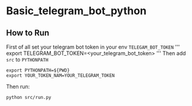 # Basic_telegram_bot_python

## How to Run
First of all set your telegram bot token in your env `TELEGAM_BOT_TOKEN`
'''
export TELEGRAM_BOT_TOKEN=<your_telegram_bot_token>
'''
Then add `src` to `PYTHONPATH`
```
export PYTHONPATH=${PWD}
export YOUR_TOKEN_NAM=YOUR_TELEGRAM_TOKEN
```
Then run:
```
python src/run.py
```
